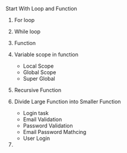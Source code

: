 Start With Loop and Function 

01. For loop
02. While loop
03. Function
04. Variable scope in function
    - Local Scope
    - Global Scope
    - Super Global

05. Recursive Function

06. Divide Large Function into Smaller Function
    - Login task
    - Email Validation
    - Password Validation
    - Email Password Mathcing
    - User Login

07. 